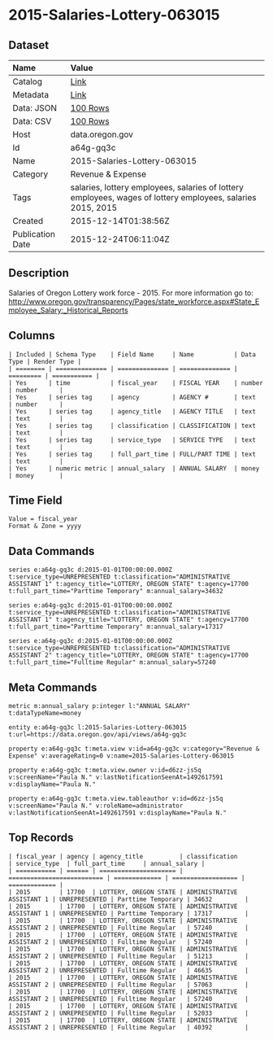 # 2015-Salaries-Lottery-063015

## Dataset

| Name | Value |
| :--- | :---- |
| Catalog | [Link](https://catalog.data.gov/dataset/2015-salaries-lottery-063015) |
| Metadata | [Link](https://data.oregon.gov/api/views/a64g-gq3c) |
| Data: JSON | [100 Rows](https://data.oregon.gov/api/views/a64g-gq3c/rows.json?max_rows=100) |
| Data: CSV | [100 Rows](https://data.oregon.gov/api/views/a64g-gq3c/rows.csv?max_rows=100) |
| Host | data.oregon.gov |
| Id | a64g-gq3c |
| Name | 2015-Salaries-Lottery-063015 |
| Category | Revenue & Expense |
| Tags | salaries, lottery employees, salaries of lottery employees, wages of lottery employees, salaries 2015, 2015 |
| Created | 2015-12-14T01:38:56Z |
| Publication Date | 2015-12-24T06:11:04Z |

## Description

Salaries of Oregon Lottery work force - 2015. For more information go to: http://www.oregon.gov/transparency/Pages/state_workforce.aspx#State_Employee_Salary:_Historical_Reports

## Columns

```ls
| Included | Schema Type    | Field Name     | Name           | Data Type | Render Type |
| ======== | ============== | ============== | ============== | ========= | =========== |
| Yes      | time           | fiscal_year    | FISCAL YEAR    | number    | number      |
| Yes      | series tag     | agency         | AGENCY #       | text      | number      |
| Yes      | series tag     | agency_title   | AGENCY TITLE   | text      | text        |
| Yes      | series tag     | classification | CLASSIFICATION | text      | text        |
| Yes      | series tag     | service_type   | SERVICE TYPE   | text      | text        |
| Yes      | series tag     | full_part_time | FULL/PART TIME | text      | text        |
| Yes      | numeric metric | annual_salary  | ANNUAL SALARY  | money     | money       |
```

## Time Field

```ls
Value = fiscal_year
Format & Zone = yyyy
```

## Data Commands

```ls
series e:a64g-gq3c d:2015-01-01T00:00:00.000Z t:service_type=UNREPRESENTED t:classification="ADMINISTRATIVE ASSISTANT 1" t:agency_title="LOTTERY, OREGON STATE" t:agency=17700 t:full_part_time="Parttime Temporary" m:annual_salary=34632

series e:a64g-gq3c d:2015-01-01T00:00:00.000Z t:service_type=UNREPRESENTED t:classification="ADMINISTRATIVE ASSISTANT 1" t:agency_title="LOTTERY, OREGON STATE" t:agency=17700 t:full_part_time="Parttime Temporary" m:annual_salary=17317

series e:a64g-gq3c d:2015-01-01T00:00:00.000Z t:service_type=UNREPRESENTED t:classification="ADMINISTRATIVE ASSISTANT 2" t:agency_title="LOTTERY, OREGON STATE" t:agency=17700 t:full_part_time="Fulltime Regular" m:annual_salary=57240
```

## Meta Commands

```ls
metric m:annual_salary p:integer l:"ANNUAL SALARY" t:dataTypeName=money

entity e:a64g-gq3c l:2015-Salaries-Lottery-063015 t:url=https://data.oregon.gov/api/views/a64g-gq3c

property e:a64g-gq3c t:meta.view v:id=a64g-gq3c v:category="Revenue & Expense" v:averageRating=0 v:name=2015-Salaries-Lottery-063015

property e:a64g-gq3c t:meta.view.owner v:id=d6zz-js5q v:screenName="Paula N." v:lastNotificationSeenAt=1492617591 v:displayName="Paula N."

property e:a64g-gq3c t:meta.view.tableauthor v:id=d6zz-js5q v:screenName="Paula N." v:roleName=administrator v:lastNotificationSeenAt=1492617591 v:displayName="Paula N."
```

## Top Records

```ls
| fiscal_year | agency | agency_title          | classification             | service_type  | full_part_time     | annual_salary | 
| =========== | ====== | ===================== | ========================== | ============= | ================== | ============= | 
| 2015        | 17700  | LOTTERY, OREGON STATE | ADMINISTRATIVE ASSISTANT 1 | UNREPRESENTED | Parttime Temporary | 34632         | 
| 2015        | 17700  | LOTTERY, OREGON STATE | ADMINISTRATIVE ASSISTANT 1 | UNREPRESENTED | Parttime Temporary | 17317         | 
| 2015        | 17700  | LOTTERY, OREGON STATE | ADMINISTRATIVE ASSISTANT 2 | UNREPRESENTED | Fulltime Regular   | 57240         | 
| 2015        | 17700  | LOTTERY, OREGON STATE | ADMINISTRATIVE ASSISTANT 2 | UNREPRESENTED | Fulltime Regular   | 57240         | 
| 2015        | 17700  | LOTTERY, OREGON STATE | ADMINISTRATIVE ASSISTANT 2 | UNREPRESENTED | Fulltime Regular   | 51213         | 
| 2015        | 17700  | LOTTERY, OREGON STATE | ADMINISTRATIVE ASSISTANT 2 | UNREPRESENTED | Fulltime Regular   | 46635         | 
| 2015        | 17700  | LOTTERY, OREGON STATE | ADMINISTRATIVE ASSISTANT 2 | UNREPRESENTED | Fulltime Regular   | 57063         | 
| 2015        | 17700  | LOTTERY, OREGON STATE | ADMINISTRATIVE ASSISTANT 2 | UNREPRESENTED | Fulltime Regular   | 57240         | 
| 2015        | 17700  | LOTTERY, OREGON STATE | ADMINISTRATIVE ASSISTANT 2 | UNREPRESENTED | Fulltime Regular   | 52033         | 
| 2015        | 17700  | LOTTERY, OREGON STATE | ADMINISTRATIVE ASSISTANT 2 | UNREPRESENTED | Fulltime Regular   | 40392         | 
```